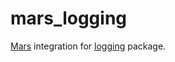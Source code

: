 # mars_logging

[Mars](https://github.com/Tencent/mars) integration for [logging](https://pub.dev/packages/logging) package.